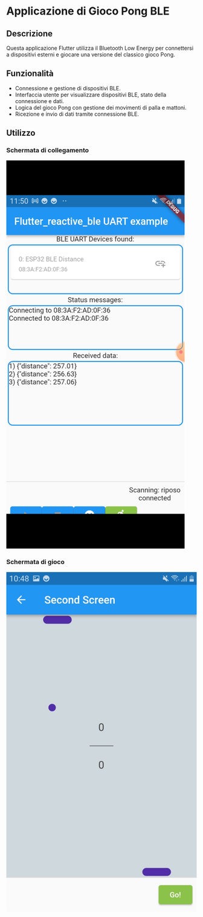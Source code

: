 # Applicazione di Gioco Pong BLE

## Descrizione
Questa applicazione Flutter utilizza il Bluetooth Low Energy per connettersi a dispositivi esterni e giocare una versione del classico gioco Pong.

## Funzionalità
- Connessione e gestione di dispositivi BLE.
- Interfaccia utente per visualizzare dispositivi BLE, stato della connessione e dati.
- Logica del gioco Pong con gestione dei movimenti di palla e mattoni.
- Ricezione e invio di dati tramite connessione BLE.

## Utilizzo
### Schermata di collegamento
![User interface](./prima%20schermata.PNG "User interface")

### Schermata di gioco
![Playing_interface](./seconda%20schemrata2.jpg "Playing interface")


